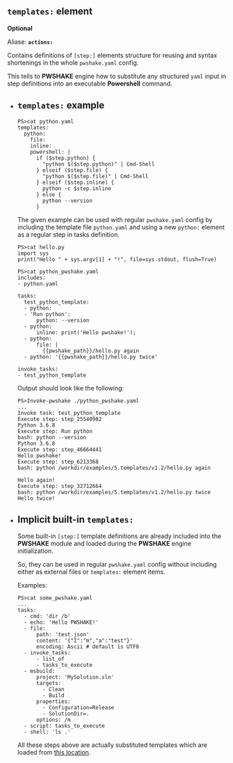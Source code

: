 ## `templates:` **element**

**Optional**

Aliase: **`actions:`**

Contains definitions of `[step:]` elements structure for reusing and syntax shortenings in the whole `pwshake.yaml` config.

This tells to **PWSHAKE** engine how to substitute any structured `yaml` input in step definitions into an executable **Powershell** command.

* ## `templates:` example
    ```
    PS>cat python.yaml
    templates:
      python:
        file:
        inline:
        powershell: |
          if ($step.python) {
            "python $($step.python)" | Cmd-Shell
          } elseif ($step.file) {
            "python $($step.file)" | Cmd-Shell
          } elseif ($step.inline) {
            python -c $step.inline
          } else {
            python --version
          }
    ```
    The given example can be used with regular `pwshake.yaml` config by including the template file `python.yaml` and using a new `python:` element as a regular step in tasks definition.
    ```
    PS>cat hello.py
    import sys
    print("Hello " + sys.argv[1] + "!", file=sys.stdout, flush=True)

    PS>cat python_pwshake.yaml
    includes:
    - python.yaml

    tasks:
      test_python_template:
      - python:
      - 'Run python':
          python: --version
      - python:
          inline: print('Hello pwshake!');
      - python:
          file: |
            {{pwshake_path}}/hello.py again
      - python: '{{pwshake_path}}/hello.py twice'

    invoke_tasks:
    - test_python_template
    ```
    Output should look like the following:
    ```
    PS>Invoke-pwshake ./python_pwshake.yaml
    ...
    Invoke task: test_python_template
    Execute step: step_25540982
    Python 3.6.8
    Execute step: Run python
    bash: python --version
    Python 3.6.8
    Execute step: step_46664441
    Hello pwshake!
    Execute step: step_6213368
    bash: python /workdir/examples/5.templates/v1.2/hello.py again

    Hello again!
    Execute step: step_32712664
    bash: python /workdir/examples/5.templates/v1.2/hello.py twice
    Hello twice!
    ```

* ## Implicit built-in `templates:`
    
    Some built-in `[step:]` template definitions are already included into the **PWSHAKE** module and loaded during the **PWSHAKE** engine initialization.

    So, they can be used in regular `pwshake.yaml` config without including either as external files or `templates:` element items.

    Examples:
    ```
    PS>cat some_pwshake.yaml
    ...
    tasks:
      - cmd: 'dir /b'
      - echo: 'Hello PWSHAKE!'
      - file:
          path: 'test.json'
          content: '{"I":"m","a":"test"}'
          encoding: Ascii # default is UTF8
      - invoke_tasks:
          - list_of
          - tasks_to_execute
      - msbuild:
          project: 'MySolution.sln'
          targets:
            - Clean
            - Build
          properties:
            - Configuration=Release
            - SolutionDir=.
          options: /m
      - script: tasks_to_execute
      - shell: 'ls .'
    ```
    All these steps above are actually substituted templates which are loaded from [this location](/pwshake/templates).

